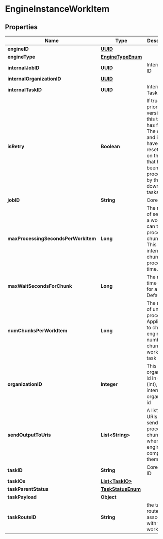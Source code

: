 

# EngineInstanceWorkItem

## Properties

Name | Type | Description | Notes
------------ | ------------- | ------------- | -------------
**engineID** | [**UUID**](UUID.md) |  |  [optional]
**engineType** | [**EngineTypeEnum**](EngineTypeEnum.md) |  |  [optional]
**internalJobID** | [**UUID**](UUID.md) | Internal Job ID |  [optional]
**internalOrganizationID** | [**UUID**](UUID.md) |  |  [optional]
**internalTaskID** | [**UUID**](UUID.md) | Internal Task ID |  [optional]
**isRetry** | **Boolean** | If true, a prior version of this task has failed.  The outputs and inputs have to be reset based on the work that has been processed by the downstream tasks |  [optional]
**jobID** | **String** | Core Job ID |  [optional]
**maxProcessingSecondsPerWorkItem** | **Long** | The number of seconds a work item can take to process the chunks.  This will not interrupt a chunk processing time. |  [optional]
**maxWaitSecondsForChunk** | **Long** | The max time to wait for a chunk. Default is 0. |  [optional]
**numChunksPerWorkItem** | **Long** | The number of units to process. Applicable to chunk engines, number of chunks to work on this task |  [optional]
**organizationID** | **Integer** | This is the organization id in core (int), not the internal organization id |  [optional]
**sendOutputToUris** | **List&lt;String&gt;** | A list of URIs to send processed chunks when the engine completes them. |  [optional]
**taskID** | **String** | Core Task ID |  [optional]
**taskIOs** | [**List&lt;TaskIO&gt;**](TaskIO.md) |  |  [optional]
**taskParentStatus** | [**TaskStatusEnum**](TaskStatusEnum.md) |  |  [optional]
**taskPayload** | **Object** |  |  [optional]
**taskRouteID** | **String** | the task route associated with this work item |  [optional]



